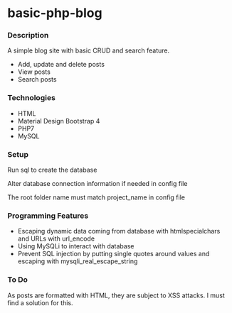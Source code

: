 # basic-php-blog


<h3>Description</h3>

A simple blog site with basic CRUD and search feature.

<ul>
  <li>Add, update and delete posts</li>
  <li>View posts</li>
  <li>Search posts</li>
</ul>


<h3>Technologies</h3>

<ul>
<li>HTML</li>
<li>Material Design Bootstrap 4</li> 
<li>PHP7</li>
<li>MySQL</li>
</ul>


<h3>Setup</h3>

<p>Run sql to create the database</p>
<p>Alter database connection information if needed in config file</p>
<p>The root folder name must match project_name in config file</p>


<h3>Programming Features</h3>

<ul>
  <li>Escaping dynamic data coming from database with htmlspecialchars and URLs with url_encode</li>
  <li>Using MySQLi to interact with database</li>
  <li>Prevent SQL injection by putting single quotes around values and escaping with mysqli_real_escape_string</li>
</ul>

<h3>To Do</h3>

As posts are formatted with HTML, they are subject to XSS attacks. I must find a solution for this.
